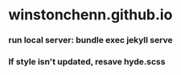 # winstonchenn.github.io

### run local server: bundle exec jekyll serve
### If style isn't updated, resave hyde.scss